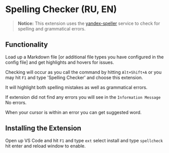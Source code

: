 # Spelling Checker (RU, EN)

>**Notice:** This extension uses the [yandex-speller](https://github.com/hcodes/yandex-speller) service to check for spelling and grammatical errors.

## Functionality

Load up a Markdown file [or additional file types you have configured in the config file] and get highlights and hovers for issues.

Checking will occur as you call the command by hitting `Alt+Shift+A` or you may hit `F1` and type 'Spelling Checker' and choose this extension.

It will highlight both spelling mistakes as well as grammatical errors.

If extension did not find any errors you will see in the `Information Message` No errors.

When your cursor is within an error you can get suggested word.

## Installing the Extension

Open up VS Code and hit `F1` and type `ext` select install and type `spellcheck` hit enter and reload window to enable.
